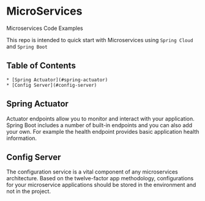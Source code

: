 # MicroServices
Microservices Code Examples

This repo is intended to quick start with Microservices using `Spring Cloud` and `Spring Boot`

## Table of Contents

    * [Spring Actuator](#spring-actuator) 
    * [Config Server](#config-server) 
    
## Spring Actuator

Actuator endpoints allow you to monitor and interact with your application. Spring Boot includes a number of built-in endpoints and you can also add your own. For example the health endpoint provides basic application health information.
    
## Config Server

The configuration service is a vital component of any microservices architecture. Based on the twelve-factor app methodology, configurations for your microservice applications should be stored in the environment and not in the project.   
    
    

